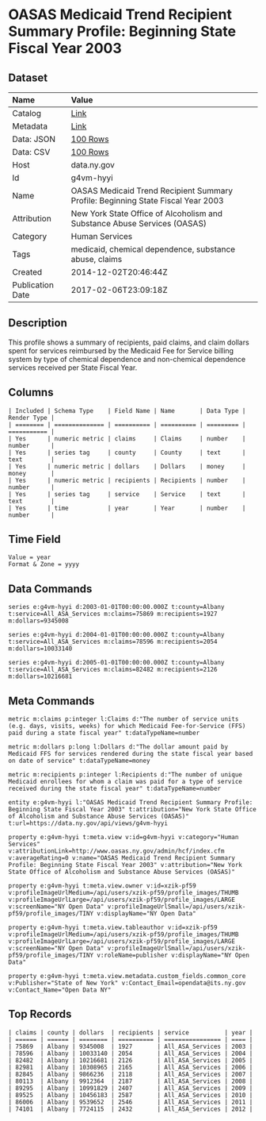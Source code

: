 # OASAS Medicaid Trend Recipient Summary Profile: Beginning State Fiscal Year 2003

## Dataset

| Name | Value |
| :--- | :---- |
| Catalog | [Link](https://catalog.data.gov/dataset/oasas-medicaid-trend-recipient-summary-profile-beginning-state-fiscal-year-2003) |
| Metadata | [Link](https://data.ny.gov/api/views/g4vm-hyyi) |
| Data: JSON | [100 Rows](https://data.ny.gov/api/views/g4vm-hyyi/rows.json?max_rows=100) |
| Data: CSV | [100 Rows](https://data.ny.gov/api/views/g4vm-hyyi/rows.csv?max_rows=100) |
| Host | data.ny.gov |
| Id | g4vm-hyyi |
| Name | OASAS Medicaid Trend Recipient Summary Profile: Beginning State Fiscal Year 2003 |
| Attribution | New York State Office of Alcoholism and Substance Abuse Services (OASAS) |
| Category | Human Services |
| Tags | medicaid, chemical dependence, substance abuse, claims |
| Created | 2014-12-02T20:46:44Z |
| Publication Date | 2017-02-06T23:09:18Z |

## Description

This profile shows a summary of recipients, paid claims, and claim dollars spent for services reimbursed by the Medicaid Fee for Service billing system by type of chemical dependence and non-chemical dependence services received per State Fiscal Year.

## Columns

```ls
| Included | Schema Type    | Field Name | Name       | Data Type | Render Type |
| ======== | ============== | ========== | ========== | ========= | =========== |
| Yes      | numeric metric | claims     | Claims     | number    | number      |
| Yes      | series tag     | county     | County     | text      | text        |
| Yes      | numeric metric | dollars    | Dollars    | money     | money       |
| Yes      | numeric metric | recipients | Recipients | number    | number      |
| Yes      | series tag     | service    | Service    | text      | text        |
| Yes      | time           | year       | Year       | number    | number      |
```

## Time Field

```ls
Value = year
Format & Zone = yyyy
```

## Data Commands

```ls
series e:g4vm-hyyi d:2003-01-01T00:00:00.000Z t:county=Albany t:service=All_ASA_Services m:claims=75869 m:recipients=1927 m:dollars=9345008

series e:g4vm-hyyi d:2004-01-01T00:00:00.000Z t:county=Albany t:service=All_ASA_Services m:claims=78596 m:recipients=2054 m:dollars=10033140

series e:g4vm-hyyi d:2005-01-01T00:00:00.000Z t:county=Albany t:service=All_ASA_Services m:claims=82482 m:recipients=2126 m:dollars=10216681
```

## Meta Commands

```ls
metric m:claims p:integer l:Claims d:"The number of service units (e.g. days, visits, weeks) for which Medicaid Fee-for-Service (FFS) paid during a state fiscal year" t:dataTypeName=number

metric m:dollars p:long l:Dollars d:"The dollar amount paid by Medicaid FFS for services rendered during the state fiscal year based on date of service" t:dataTypeName=money

metric m:recipients p:integer l:Recipients d:"The number of unique Medicaid enrollees for whom a claim was paid for a type of service received during the state fiscal year" t:dataTypeName=number

entity e:g4vm-hyyi l:"OASAS Medicaid Trend Recipient Summary Profile: Beginning State Fiscal Year 2003" t:attribution="New York State Office of Alcoholism and Substance Abuse Services (OASAS)" t:url=https://data.ny.gov/api/views/g4vm-hyyi

property e:g4vm-hyyi t:meta.view v:id=g4vm-hyyi v:category="Human Services" v:attributionLink=http://www.oasas.ny.gov/admin/hcf/index.cfm v:averageRating=0 v:name="OASAS Medicaid Trend Recipient Summary Profile: Beginning State Fiscal Year 2003" v:attribution="New York State Office of Alcoholism and Substance Abuse Services (OASAS)"

property e:g4vm-hyyi t:meta.view.owner v:id=xzik-pf59 v:profileImageUrlMedium=/api/users/xzik-pf59/profile_images/THUMB v:profileImageUrlLarge=/api/users/xzik-pf59/profile_images/LARGE v:screenName="NY Open Data" v:profileImageUrlSmall=/api/users/xzik-pf59/profile_images/TINY v:displayName="NY Open Data"

property e:g4vm-hyyi t:meta.view.tableauthor v:id=xzik-pf59 v:profileImageUrlMedium=/api/users/xzik-pf59/profile_images/THUMB v:profileImageUrlLarge=/api/users/xzik-pf59/profile_images/LARGE v:screenName="NY Open Data" v:profileImageUrlSmall=/api/users/xzik-pf59/profile_images/TINY v:roleName=publisher v:displayName="NY Open Data"

property e:g4vm-hyyi t:meta.view.metadata.custom_fields.common_core v:Publisher="State of New York" v:Contact_Email=opendata@its.ny.gov v:Contact_Name="Open Data NY"
```

## Top Records

```ls
| claims | county | dollars  | recipients | service          | year | 
| ====== | ====== | ======== | ========== | ================ | ==== | 
| 75869  | Albany | 9345008  | 1927       | All_ASA_Services | 2003 | 
| 78596  | Albany | 10033140 | 2054       | All_ASA_Services | 2004 | 
| 82482  | Albany | 10216681 | 2126       | All_ASA_Services | 2005 | 
| 82981  | Albany | 10308965 | 2165       | All_ASA_Services | 2006 | 
| 82845  | Albany | 9866236  | 2118       | All_ASA_Services | 2007 | 
| 80113  | Albany | 9912364  | 2187       | All_ASA_Services | 2008 | 
| 89295  | Albany | 10991829 | 2407       | All_ASA_Services | 2009 | 
| 89525  | Albany | 10456183 | 2587       | All_ASA_Services | 2010 | 
| 86006  | Albany | 9539652  | 2546       | All_ASA_Services | 2011 | 
| 74101  | Albany | 7724115  | 2432       | All_ASA_Services | 2012 | 
```